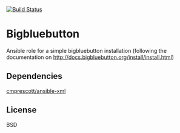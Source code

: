 [![Build Status](https://travis-ci.org/softwaremill/ansible-bigbluebutton.svg?branch=master)](https://travis-ci.org/softwaremill/ansible-bigbluebutton)

Bigbluebutton
=========

Ansible role for a simple bigbluebutton installation (following the documentation on http://docs.bigbluebutton.org/install/install.html)

Dependencies
------------

[cmprescott/ansible-xml](https://github.com/cmprescott/ansible-xml)

License
-------

BSD

